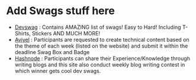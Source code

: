 <h1> Add Swags stuff here </h1>

- [Devswag](https://devswag.io) : Contains AMAZING list of swags! Easy to Hard! Including T-Shirts, Stickers AND MUCH MORE!
- [Aviyel](https://aviyel.com/) : Participants are requested to create technical content based on the theme of each week (listed on the website) and submit it within the deadline Swag Box and Badge
- [Hashnode](https://hashnode.com/) : Participants can share their Experience/Knowledge through writing blogs and this site also conduct weekly blog writing contest in which winner gets cool dev swags.